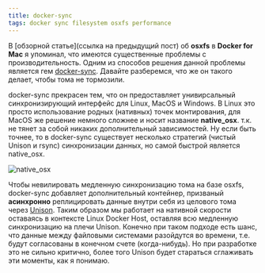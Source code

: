 ```yaml
---
title: docker-sync
tags: docker sync filesystem osxfs performance
---
```


В [обзорной статье](ссылка на предыдущий пост) об **osxfs** в **Docker for Mac** я упоминал, что имеются существенные проблемы с производительность. Одним из способов решения данной проблемы является гем [docker-sync](https://github.com/EugenMayer/docker-sync). Давайте разберемся, что же он такого делает, чтобы тома не тормозили.

docker-sync прекрасен тем, что он предоставляет унивирсальный синхронизирующий интерфейс для Linux, MacOS и Windows. В Linux это просто использование родных (нативных) точек монтирования, для MacOS же решение немного сложнее и носит название **native_osx**. т.к. не тянет за собой никаких дополнительный зависимостей. Ну если быть точнее, то в docker-sync существует несколько стратегий (чистый Unison и rsync) синхронизации данных, но самой быстрой является native_osx.

![native_osx](https://raw.githubusercontent.com/EugenMayer/docker-sync/master/doc/native_osx.png)

Чтобы невилировать медленную синхронизацию тома на базе osxfs, docker-sync добавляет дополнительный контейнер, призваный **асинхронно** реплицировать данные внутри себя из целового тома через [Unison](http://www.cis.upenn.edu/~bcpierce/unison/). Таким образом мы работает на нативной скорости оставаясь в контексте Linux Docker Host, оставляя всю медленную синхронизацию на плечи Unison. Конечно при таком подходе есть шанс, что данные между файловыми системами разойдутся во времени, т.е. будут согласованы в конечном счете (когда-нибудь). Но при разработке это не сильно критично, более того Unison будет стараться сглаживать эти моменты, как я понимаю. 
